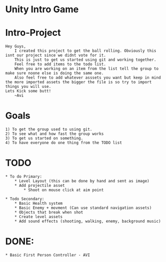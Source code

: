# Unity Intro Game
Intro-Project
=============
	Hey Guys,
		I created this project to get the ball rolling. Obviously this isnt our project since we didnt vote for it.
		This is just to get us started using git and working together.
		Feel free to add items to the todo list.
		When you are working on an item from the list tell the group to make sure noone else is doing the same one.
		Also feel free to add whatever asssets you want but keep in mind the more imported assets the bigger the file is so try to import things you will use.
	Lets Kick some butt!
		~Avi
		
Goals
=====
	1) To get the group used to using git.
	2) To see what and how fast the group works
	3) To get us started on something.
	4) To have everyone do one thing from the TODO list

TODO
====
	* To do Primary:
		* Level Layout (this can be done by hand and sent as image)
		* Add projectile asset
			* Shoot on mouse click at aim point
			
	* Todo Secondary:
		* Basic Health system
		* Basic Enemy + movment (Can use standard navigation assets)
		* Objects that break when shot
		* Create level assets
		* Add sound effects (shooting, walking, enemy, background music)

DONE:
=====
	* Basic First Person Controller - AVI